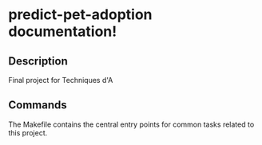 # predict-pet-adoption documentation!

## Description

Final project for Techniques d'A

## Commands

The Makefile contains the central entry points for common tasks related to this project.

